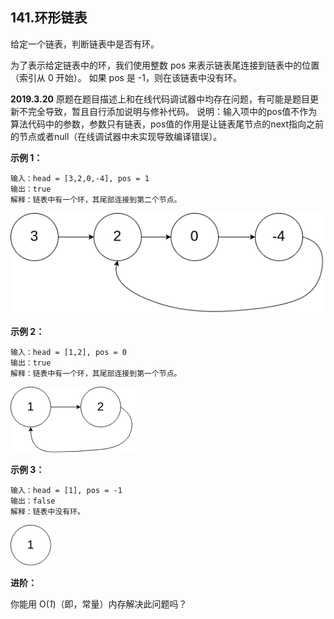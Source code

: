 ## 141.环形链表

给定一个链表，判断链表中是否有环。

为了表示给定链表中的环，我们使用整数 pos 来表示链表尾连接到链表中的位置（索引从 0 开始）。 如果 pos 是 -1，则在该链表中没有环。

**2019.3.20**
原题在题目描述上和在线代码调试器中均存在问题，有可能是题目更新不完全导致，暂且自行添加说明与修补代码。
说明：输入项中的pos值不作为算法代码中的参数，参数只有链表，pos值的作用是让链表尾节点的next指向之前的节点或者null（在线调试器中未实现导致编译错误）。

**示例 1：**

    输入：head = [3,2,0,-4], pos = 1
    输出：true
    解释：链表中有一个环，其尾部连接到第二个节点。

![示例 1](circularlinkedlist.png)

**示例 2：**

    输入：head = [1,2], pos = 0
    输出：true
    解释：链表中有一个环，其尾部连接到第一个节点。

![示例 2](circularlinkedlist_test2.png)

**示例 3：**

    输入：head = [1], pos = -1
    输出：false
    解释：链表中没有环。

![示例 3](circularlinkedlist_test3.png)


**进阶：**

你能用 O(*1*)（即，常量）内存解决此问题吗？
